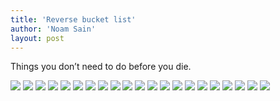 ```yaml
---
title: 'Reverse bucket list'
author: 'Noam Sain'
layout: post
---
```


Things you don’t need to do before you die.

![](/assets/2017/2017-11-bucketlist-01.jpg) ![](/assets/2017/2017-11-bucketlist-02.jpg) ![](/assets/2017/2017-11-bucketlist-03.jpg) ![](/assets/2017/2017-11-bucketlist-04.jpg) ![](/assets/2017/2017-11-bucketlist-05.jpg) ![](/assets/2017/2017-11-bucketlist-06.jpg) ![](/assets/2017/2017-11-bucketlist-07.jpg) ![](/assets/2017/2017-11-bucketlist-08.jpg) ![](/assets/2017/2017-11-bucketlist-09.jpg) ![](/assets/2017/2017-11-bucketlist-10.jpg) ![](/assets/2017/2017-11-bucketlist-11.jpg) ![](/assets/2017/2017-11-bucketlist-12.jpg) ![](/assets/2017/2017-11-bucketlist-13.jpg) ![](/assets/2017/2017-11-bucketlist-14.jpg) ![](/assets/2017/2017-11-bucketlist-15.jpg) ![](/assets/2017/2017-11-bucketlist-16.jpg) ![](/assets/2017/2017-11-bucketlist-17.jpg) ![](/assets/2017/2017-11-bucketlist-18.jpg) ![](/assets/2017/2017-11-bucketlist-19.jpg) ![](/assets/2017/2017-11-bucketlist-20.jpg) ![](/assets/2017/2017-11-bucketlist-21.jpg)